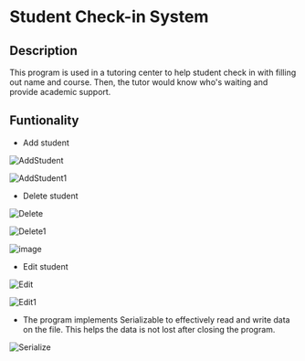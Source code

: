 # Student Check-in System
## Description

This program is used in a tutoring center to help student check in with filling out name and course. Then, the tutor would know who's waiting and provide academic support.

## Funtionality

- Add student

![AddStudent](https://user-images.githubusercontent.com/50374959/156112950-92724ede-7981-4dc9-850f-84e40b524637.PNG)


![AddStudent1](https://user-images.githubusercontent.com/50374959/156113071-68f7222d-4585-4e4e-9a2a-ff3469d273e6.PNG)

- Delete student

![Delete](https://user-images.githubusercontent.com/50374959/156113165-013af75f-e49b-4d6f-82ac-6155bff40b19.PNG)

![Delete1](https://user-images.githubusercontent.com/50374959/156113244-85ed9f37-8a3a-4e59-9eb2-9649e5f0a5c0.PNG)

![image](https://user-images.githubusercontent.com/50374959/156113302-16575c43-5afa-406b-b0c5-ea2dfa3117f8.png)

- Edit student

![Edit](https://user-images.githubusercontent.com/50374959/156113415-333a12fd-ce8b-4348-96ab-94c4707dba76.PNG)

![Edit1](https://user-images.githubusercontent.com/50374959/156113418-9158832b-09d3-46e2-9e84-1a159ebf1143.PNG)

- The program implements Serializable to effectively read and write data on the file. This helps the data is not lost after closing the program.

![Serialize](https://user-images.githubusercontent.com/50374959/156113624-c1d5a5b3-94be-4029-a29e-c2a5aef73bd6.PNG)

